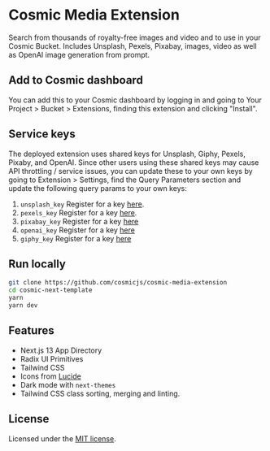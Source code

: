 # Cosmic Media Extension

Search from thousands of royalty-free images and video and to use in your Cosmic Bucket. Includes Unsplash, Pexels, Pixabay, images, video as well as OpenAI image generation from prompt.

## Add to Cosmic dashboard

You can add this to your Cosmic dashboard by logging in and going to Your Project > Bucket > Extensions, finding this extension and clicking "Install".

## Service keys

The deployed extension uses shared keys for Unsplash, Giphy, Pexels, Pixaby, and OpenAI. Since other users using these shared keys may cause API throttling / service issues, you can update these to your own keys by going to Extension > Settings, find the Query Parameters section and update the following query params to your own keys:

1. `unsplash_key` Register for a key [here](https://unsplash.com/developers).
2. `pexels_key` Register for a key [here](https://www.pexels.com/api).
3. `pixabay_key` Register for a key [here](https://pixabay.com/service/about/api)
4. `openai_key` Register for a key [here](https://platform.openai.com)
5. `giphy_key` Register for a key [here](https://developers.giphy.com)

## Run locally

```bash
git clone https://github.com/cosmicjs/cosmic-media-extension
cd cosmic-next-template
yarn
yarn dev
```

## Features

- Next.js 13 App Directory
- Radix UI Primitives
- Tailwind CSS
- Icons from [Lucide](https://lucide.dev)
- Dark mode with `next-themes`
- Tailwind CSS class sorting, merging and linting.

## License

Licensed under the [MIT license](https://github.com/cosmicjs/cosmic-next-template/blob/main/LICENSE.md).
